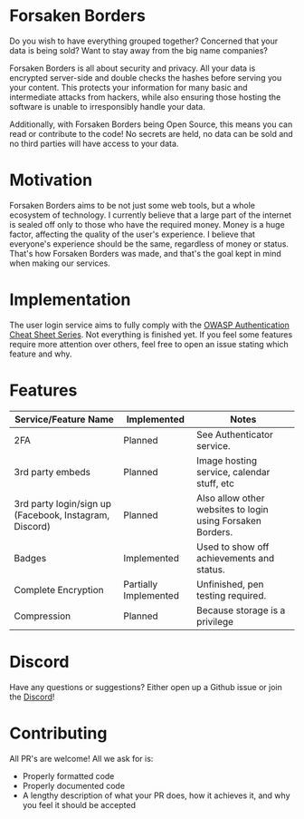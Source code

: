 # Forsaken Borders
Do you wish to have everything grouped together? Concerned that your data is being sold? Want to stay away from the big name companies?

Forsaken Borders is all about security and privacy. All your data is encrypted server-side and double checks the hashes before serving you your content. This protects your information for many basic and intermediate attacks from hackers, while also ensuring those hosting the software is unable to irresponsibly handle your data.

Additionally, with Forsaken Borders being Open Source, this means you can read or contribute to the code! No secrets are held, no data can be sold and no third parties will have access to your data.

# Motivation
Forsaken Borders aims to be not just some web tools, but a whole ecosystem of technology. I currently believe that a large part of the internet is sealed off only to those who have the required money. Money is a huge factor, affecting the quality of the user's experience. I believe that everyone's experience should be the same, regardless of money or status. That's how Forsaken Borders was made, and that's the goal kept in mind when making our services.

# Implementation
The user login service aims to fully comply with the [OWASP Authentication Cheat Sheet Series](https://cheatsheetseries.owasp.org/cheatsheets/Authentication_Cheat_Sheet.html). Not everything is finished yet. If you feel some features require more attention over others, feel free to open an issue stating which feature and why.

# Features
| Service/Feature Name | Implemented | Notes |
| - | - | - |
| 2FA | Planned | See Authenticator service.
| 3rd party embeds | Planned | Image hosting service, calendar stuff, etc |
| 3rd party login/sign up (Facebook, Instagram, Discord) | Planned | Also allow other websites to login using Forsaken Borders. |
| Badges | Implemented | Used to show off achievements and status. |
| Complete Encryption | Partially Implemented | Unfinished, pen testing required. |
| Compression | Planned | Because storage is a privilege |

# Discord
Have any questions or suggestions? Either open up a Github issue or join the [Discord](https://discord.gg/DFqMheA8Be)!

# Contributing
All PR's are welcome! All we ask for is:
- Properly formatted code
- Properly documented code
- A lengthy description of what your PR does, how it achieves it, and why you feel it should be accepted